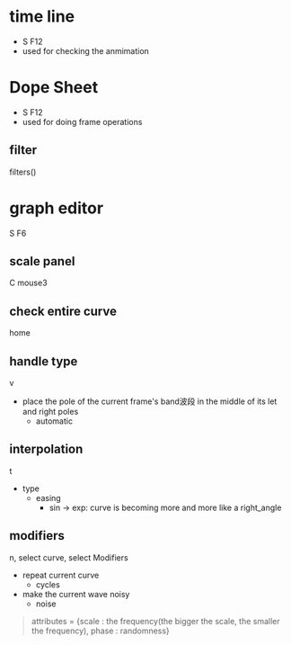 # time line
- S F12
- used for checking the anmimation

# Dope Sheet 
- S F12
- used for doing frame operations
## filter
filters()

# graph editor
S F6
## scale panel
C mouse3 
## check entire curve
home
## handle type
v
- place the pole of the current frame's band波段 in the middle of its let and right poles
	- automatic
## interpolation
t
- type 
	- easing
		- sin -> exp: curve is becoming more and more like a right_angle
## modifiers
n, select curve, select Modifiers
- repeat current curve
	- cycles
- make the current wave noisy
	- noise
> attributes = {scale : the frequency(the bigger the scale, the smaller the frequency), phase : randomness}